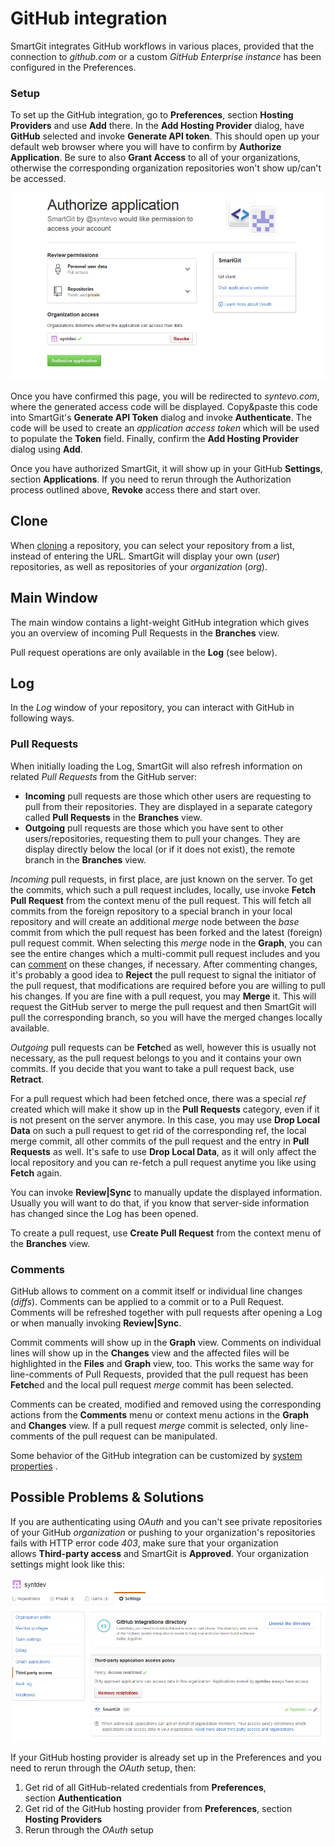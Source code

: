 # GitHub integration

SmartGit integrates GitHub workflows in various places, provided that
the connection to *github.com* or a custom *GitHub Enterprise instance*
has been configured in the Preferences.

### Setup

To set up the GitHub integration, go to **Preferences**, section
**Hosting Providers** and use **Add** there. In the **Add Hosting
Provider** dialog, have **GitHub** selected and invoke **Generate API
token**. This should open up your default web browser where you will
have to confirm by **Authorize Application**. Be sure to also **Grant
Access** to all of your organizations, otherwise the corresponding
organization repositories won't show up/can't be accessed.

![](attachments/6979661/6979665.png)

Once you have confirmed this page, you will be redirected to
*syntevo.com*, where the generated access code will be displayed.
Copy&paste this code into SmartGit's **Generate API Token** dialog and
invoke **Authenticate**. The code will be used to create an *application
access token* which will be used to populate the **Token** field.
Finally, confirm the **Add Hosting Provider** dialog using **Add**.



Once you have authorized SmartGit, it will show up in your GitHub
**Settings**, section **Applications**. If you need to rerun through the
Authorization process outlined above, **Revoke** access there and start
over.



## Clone

When [cloning](Repository-Related.md#cloning-a-repository)
a repository, you can select your repository from a list, instead of
entering the URL. SmartGit will display your own (*user*) repositories,
as well as repositories of your *organization* (*org*).

## Main Window

The main window contains a light-weight GitHub integration which gives
you an overview of incoming Pull Requests in the **Branches** view.



Pull request operations are only available in the **Log** (see below).



## Log

In the *Log* window of your repository, you can interact with GitHub in
following ways.

### Pull Requests

When initially loading the Log, SmartGit will also refresh information
on related *Pull Requests* from the GitHub server:

-   **Incoming** pull requests are those which other users are
    requesting to pull from their repositories. They are displayed in a
    separate category called **Pull Requests** in the **Branches** view.
-   **Outgoing** pull requests are those which you have sent to other
    users/repositories, requesting them to pull your changes. They are
    display directly below the local (or if it does not exist), the
    remote branch in the **Branches** view.

*Incoming* pull requests, in first place, are just known on the server.
To get the commits, which such a pull request includes, locally, use
invoke **Fetch Pull Request** from the context menu of the pull request.
This will fetch all commits from the foreign repository to a special
branch in your local repository and will create an additional *merge*
node between the *base* commit from which the pull request has been
forked and the latest (foreign) pull request commit. When selecting this
*merge* node in the **Graph**, you can see the entire changes which a
multi-commit pull request includes and you can
[comment](#comments) on these changes, if
necessary. After commenting changes, it's probably a good idea to
**Reject** the pull request to signal the initiator of the pull request,
that modifications are required before you are willing to pull his
changes. If you are fine with a pull request, you may **Merge** it. This
will request the GitHub server to merge the pull request and then
SmartGit will pull the corresponding branch, so you will have the merged
changes locally available.

*Outgoing* pull requests can be **Fetch**ed as well, however this is
usually not necessary, as the pull request belongs to you and it
contains your own commits. If you decide that you want to take a pull
request back, use **Retract**.

For a pull request which had been fetched once, there was a special
*ref* created which will make it show up in the **Pull Requests**
category, even if it is not present on the server anymore. In this case,
you may use **Drop Local Data** on such a pull request to get rid of the
corresponding ref, the local merge commit, all other commits of the pull
request and the entry in **Pull Requests** as well. It's safe to use
**Drop Local Data**, as it will only affect the local repository and you
can re-fetch a pull request anytime you like using **Fetch** again.

You can invoke **Review\|Sync** to manually update the displayed
information. Usually you will want to do that, if you know that
server-side information has changed since the Log has been opened.

To create a pull request, use **Create Pull Request** from the context
menu of the **Branches** view.

### Comments

GitHub allows to comment on a commit itself or individual line changes
(*diffs*). Comments can be applied to a commit or to a Pull Request.
Comments will be refreshed together with pull requests after opening a
Log or when manually invoking **Review\|Sync**.

Commit comments will show up in the **Graph** view. Comments on
individual lines will show up in the **Changes** view and the affected
files will be highlighted in the **Files** and **Graph** view, too. This
works the same way for line-comments of Pull Requests, provided that the
pull request has been **Fetch**ed and the local pull request *merge*
commit has been selected.

Comments can be created, modified and removed using the corresponding
actions from the **Comments** menu or context menu actions in the
**Graph** and **Changes** view. If a pull request *merge* commit is
selected, only line-comments of the pull request can be manipulated.

Some behavior of the GitHub integration can be customized by [system properties](System-Properties.md#smartgitrevertcommitmessagetemplategithub)
.

## Possible Problems & Solutions

If you are authenticating using *OAuth* and you can't see private
repositories of your GitHub *organization* or pushing to your
organization's repositories fails with HTTP error code *403*, make sure
that your organization allows **Third-party access** and SmartGit
is **Approved**. Your organization settings might look like this:

![](attachments/6979661/6979664.png)



If your GitHub hosting provider is already set up in the Preferences and
you need to rerun through the *OAuth* setup, then:

1.  Get rid of all GitHub-related credentials from **Preferences**,
    section **Authentication**
2.  Get rid of the GitHub hosting provider from **Preferences**, section
    **Hosting Providers**
3.  Rerun through the *OAuth* setup



 

 

 

 


